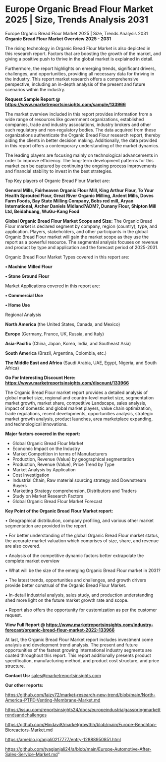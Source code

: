 # Europe Organic Bread Flour Market 2025 | Size, Trends Analysis 2031
 Europe Organic Bread Flour Market 2025 | Size, Trends Analysis 2031
<Strong> Organic Bread Flour Market Overview 2025 - 2031</strong>

The rising technology in Organic Bread Flour Market is also depicted in this research report. Factors that are boosting the growth of the market, and giving a positive push to thrive in the global market is explained in detail.

Furthermore, the report highlights on emerging trends, significant drivers, challenges, and opportunities, providing all necessary data for thriving in the industry. This report market research offers a comprehensive perspective, including an in-depth analysis of the present and future scenarios within the industry.

<strong>Request Sample Report @ <a href=https://www.marketreportsinsights.com/sample/133966>https://www.marketreportsinsights.com/sample/133966</a></strong>

The market overview included in this report provides information from a wide range of resources like government organizations, established companies, trade and industry associations, industry brokers and other such regulatory and non-regulatory bodies. The data acquired from these organizations authenticate the Organic Bread Flour research report, thereby aiding the clients in better decision making. Additionally, the data provided in this report offers a contemporary understanding of the market dynamics.

The leading players are focusing mainly on technological advancements in order to improve efficiency. The long-term development patterns for this market can be captured by continuing the ongoing process improvements and financial stability to invest in the best strategies.

Top Key players of Organic Bread Flour Market are:

<strong>General Mills, Fairheaven Organic Flour Mill, King Arthur Flour, To Your Health Sprouted Flour, Great River Organic Milling, Ardent Mills, Doves Farm Foods, Bay State Milling Company, Bobs red mill, Aryan International, Archer Daniels Midland?ADM?, Dunany Flour, Shipton Mill Ltd, Beidahuang, WuGu-Kang Food</strong>

<strong><b>Global Organic Bread Flour Market Scope and Size:</b></strong>
The Organic Bread Flour market is declared segment by company, region (country), type, and application. Players, stakeholders, and other participants in the global Organic Bread Flour market will gain the market scope as they use the report as a powerful resource. The segmental analysis focuses on revenue and product by type and application and the forecast period of 2025-2031.

Organic Bread Flour Market Types covered in this report are:

<strong>• Machine Milled Flour

• Stone Ground Flour</strong>

Market Applications covered in this report are:

<strong>• Commercial Use

• Home Use</strong> 

Regional Analysis

<strong>North America</strong> (the United States, Canada, and Mexico)

<strong>Europe</strong> (Germany, France, UK, Russia, and Italy)

<strong>Asia-Pacific</strong> (China, Japan, Korea, India, and Southeast Asia)

<strong>South America</strong> (Brazil, Argentina, Colombia, etc.)

<strong>The Middle East and Africa</strong> (Saudi Arabia, UAE, Egypt, Nigeria, and South Africa)

<strong>Go For Interesting Discount Here: <a href=https://www.marketreportsinsights.com/discount/133966>https://www.marketreportsinsights.com/discount/133966</a></strong>

The Organic Bread Flour market report provides a detailed analysis of global market size, regional and country-level market size, segmentation market growth, market share, competitive Landscape, sales analysis, impact of domestic and global market players, value chain optimization, trade regulations, recent developments, opportunities analysis, strategic market growth analysis, product launches, area marketplace expanding, and technological innovations.

<strong><b>Major factors covered in the report:</b></strong>
<ul>
  <li>Global Organic Bread Flour Market </li>
  <li>Economic Impact on the Industry</li>
  <li>Market Competition in terms of Manufacturers</li>
  <li>Production, Revenue (Value) by geographical segmentation</li>
  <li>Production, Revenue (Value), Price Trend by Type</li>
  <li>Market Analysis by Application</li>
  <li>Cost Investigation</li>
  <li>Industrial Chain, Raw material sourcing strategy and Downstream Buyers</li>
  <li>Marketing Strategy comprehension, Distributors and Traders</li>
  <li>Study on Market Research Factors</li>
  <li>Global Organic Bread Flour Market Forecast</li>
</ul>

<strong><b>Key Point of the Organic Bread Flour Market report:</b></strong>

• Geographical distribution, company profiling, and various other market segmentation are provided in the report.

• For better understanding of the global Organic Bread Flour market status, the accurate market valuation which comprises of size, share, and revenue are also covered.

• Analysis of the competitive dynamic factors better extrapolate the complete market overview

• What will be the size of the emerging Organic Bread Flour market in 2031?

• The latest trends, opportunities and challenges, and growth drivers provide better construal of the Organic Bread Flour Market.

• In-detail industrial analysis, sales study, and production understanding shed more light on the future market growth rate and scope.

• Report also offers the opportunity for customization as per the customer request.

<strong><b>View Full Report @ <a href=https://www.marketreportsinsights.com/industry-forecast/organic-bread-flour-market-2022-133966>https://www.marketreportsinsights.com/industry-forecast/organic-bread-flour-market-2022-133966</a></b></strong>


At last, the Organic Bread Flour Market report includes investment come analysis and development trend analysis. The present and future opportunities of the fastest growing international industry segments are coated throughout this report. This report additionally presents product specification, manufacturing method, and product cost structure, and price structure.

<strong>Contact Us:</strong>
sales@marketreportsinsights.com

<strong>Our other reports:</strong>

<a href=https://github.com/faizy72/market-research-new-trend/blob/main/North-America-PTFE-Venting-Membrane-Market.md>https://github.com/faizy72/market-research-new-trend/blob/main/North-America-PTFE-Venting-Membrane-Market.md</a>

<a href=https://issuu.com/reportsinsights24/docs/europeindustrialgasspringmarkettrendsandchallenges>https://issuu.com/reportsinsights24/docs/europeindustrialgasspringmarkettrendsandchallenges</a>

<a href=https://github.com/Hindavi8/marketgrowthh/blob/main/Europe-Benchtop-Bioreactors-Market.md>https://github.com/Hindavi8/marketgrowthh/blob/main/Europe-Benchtop-Bioreactors-Market.md</a>

<a href=https://ameblo.jp/anjali0217777/entry-12888950851.html>https://ameblo.jp/anjali0217777/entry-12888950851.html</a>

<a href=https://github.com/tyagianjali24/a/blob/main/Europe-Automotive-After-Sales-Service-Market.md>https://github.com/tyagianjali24/a/blob/main/Europe-Automotive-After-Sales-Service-Market.md</a>"
